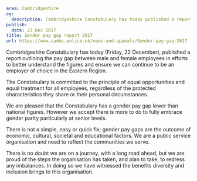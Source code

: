 ```yaml
area: Cambridgeshire
og:
  description: Cambridgeshire Constabulary has today published a report outlining the pay gap between male and female employees.
publish:
  date: 22 Dec 2017
title: Gender pay gap report 2017
url: https://www.cambs.police.uk/news-and-appeals/Gender-pay-gap-2017
```

Cambridgeshire Constabulary has today (Friday, 22 December), published a report outlining the pay gap between male and female employees in efforts to better understand the figures and ensure we can continue to be an employer of choice in the Eastern Region.

The Constabulary is committed to the principle of equal opportunities and equal treatment for all employees, regardless of the protected characteristics they share or their personal circumstances.

We are pleased that the Constabulary has a gender pay gap lower than national figures. However we accept there is more to do to fully embrace gender parity particularly at senior levels.

There is not a simple, easy or quick fix; gender pay gaps are the outcome of economic, cultural, societal and educational factors. We are a public service organisation and need to reflect the communities we serve.

There is no doubt we are on a journey, with a long road ahead, but we are proud of the steps the organisation has taken, and plan to take, to redress any imbalances. In doing so we have witnessed the benefits diversity and inclusion brings to this organisation.
